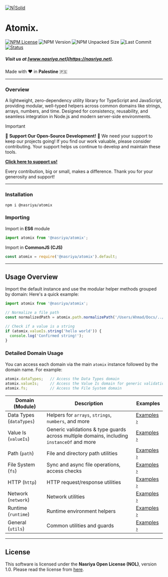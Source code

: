 [![N|Solid](https://static.wixstatic.com/media/72ffe6_da8d2142d49c42b29c96ba80c8a91a6c~mv2.png)](https://nasriya.net)

# Atomix.
[![NPM License](https://img.shields.io/npm/l/%40nasriya%2Fatomix?color=lightgreen)](https://github.com/nasriyasoftware/Atomix?tab=License-1-ov-file) ![NPM Version](https://img.shields.io/npm/v/%40nasriya%2Fatomix) ![NPM Unpacked Size](https://img.shields.io/npm/unpacked-size/%40nasriya%2Fatomix) ![Last Commit](https://img.shields.io/github/last-commit/nasriyasoftware/Atomix.svg) [![Status](https://img.shields.io/badge/Status-Stable-lightgreen.svg)](link-to-your-status-page)

##### Visit us at [www.nasriya.net](https://nasriya.net).

Made with ❤️ in **Palestine** 🇵🇸
___
### Overview
A lightweight, zero-dependency utility library for TypeScript and JavaScript, providing modular, well-typed helpers across common domains like strings, arrays, numbers, and time. Designed for consistency, reusability, and seamless integration in Node.js and modern server-side environments.

> [!IMPORTANT]
> 
> 🌟 **Support Our Open-Source Development!** 🌟
> We need your support to keep our projects going! If you find our work valuable, please consider contributing. Your support helps us continue to develop and maintain these tools.
> 
> **[Click here to support us!](https://fund.nasriya.net/)**
> 
> Every contribution, big or small, makes a difference. Thank you for your generosity and support!
___
### Installation
```shell
npm i @nasriya/atomix
```

### Importing
Import in **ES6** module
```ts
import atomix from '@nasriya/atomix';
```

Import in **CommonJS (CJS)**
```js
const atomix = require('@nasriya/atomix').default;
```
___
## Usage Overview

Import the default instance and use the modular helper methods grouped by domain:
Here's a quick example:

```ts
import atomix from '@nasriya/atomix';

// Normalize a file path
const normalizedPath = atomix.path.normalizePath('/Users/Ahmad/Docs/../Downloads');

// Check if a value is a string
if (atomix.valueIs.string('hello world')) {
  console.log('Confirmed string!');
}
```

### Detailed Domain Usage
You can access each domain via the main `atomix` instance followed by the domain name. For example:

```ts
atomix.dataTypes;   // Access the Data Types domain
atomix.valueIs;     // Access the Value Is domain for generic validations
atomix.fs;          // Access the File System domain
```

| Domain (Module)          | Description                                                                                | Examples                                        |
| ------------------------ | ------------------------------------------------------------------------------------------ | ----------------------------------------------- |
| Data Types (`dataTypes`) | Helpers for `arrays`, `strings`, `numbers`, and more                                       | [Examples ›](./examples/dataTypes/dataTypes.md) |
| Value Is (`valueIs`)     | Generic validations & type guards across multiple domains, including `instanceOf` and more | [Examples ›](./examples/valueIs.md)             |
| Path (`path`)            | File and directory path utilities                                                          | [Examples ›](./examples/path.md)                |
| File System (`fs`)       | Sync and async file operations, access checks                                              | [Examples ›](./examples/fs.md)                  |
| HTTP (`http`)            | HTTP request/response utilities                                                            | [Examples ›](./examples/http.md)                |
| Network (`network`)      | Network utilities                                                                          | [Examples ›](./examples/network.md)             |
| Runtime (`runtime`)      | Runtime environment helpers                                                                | [Examples ›](./examples/runtime.md)             |
| General (`utils`)        | Common utilities and guards                                                                | [Examples ›](./examples/utils.md)               |

___
## License
This software is licensed under the **Nasriya Open License (NOL)**, version 1.0.
Please read the license from [here](https://github.com/nasriyasoftware/Atomix?tab=License-1-ov-file).